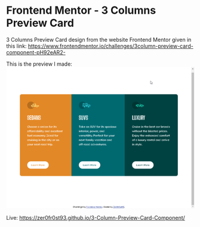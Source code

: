 # Frontend Mentor - 3 Columns Preview Card

3 Columns Preview Card design from the website Frontend Mentor given in this link:
https://www.frontendmentor.io/challenges/3column-preview-card-component-pH92eAR2-

This is the preview I made:
![](FinishedPreview.png)

Live: https://zer0fr0st93.github.io/3-Column-Preview-Card-Component/

